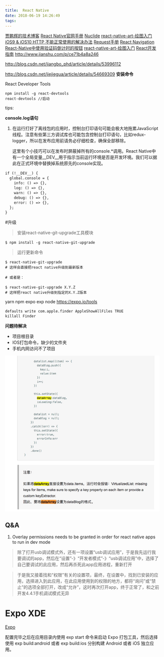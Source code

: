 ```yaml
---
title:  React Native
date: 2018-06-19 14:26:49
tags:
---
```



[贾鹏辉的技术博客](http://www.devio.org)
[React Native官网手册](http://facebook.github.io/react-native/docs/tutorial.html)
[Nuclide](https://nuclide.io/docs/quick-start/getting-started/)
[react-native-art-绘图入门](http://www.jianshu.com/p/8e6544ee647f)
[iOS9 & iOS10 HTTP 不能正常使用的解决办法](https://segmentfault.com/a/1190000002933776)
[Request手册](https://developer.mozilla.org/en-US/docs/Web/API/Request)
[React Navigation](https://reactnavigation.org/)
[React-Native中使用验证码倒计时的按钮](http://www.jianshu.com/p/51736baead49)
[react-native-art-绘图入门](http://www.jianshu.com/p/8e6544ee647f)
[React开发指南](https://www.jianshu.com/nb/6453420)
http://www.jianshu.com/p/ce71b4a8a246

http://blog.csdn.net/jiangbo_phd/article/details/53996112

http://blog.csdn.net/jiejiegua/article/details/54669309
**安装命令**

React Developer Tools

    npm install -g react-devtools
    react-devtools //启动
    
tips:

**console.log语句**

1. 在运行打好了离线包的应用时，控制台打印语句可能会极大地拖累JavaScript线程。注意有些第三方调试库也可能包含控制台打印语句，比如redux-logger，所以在发布应用前请务必仔细检查，确保全部移除。

    这里有个小技巧可以在发布时屏蔽掉所有的console.*调用。React Native中有一个全局变量__DEV__用于指示当前运行环境是否是开发环境。我们可以据此在正式环境中替换掉系统原先的console实现。

```
if (!__DEV__) {
  global.console = {
    info: () => {},
    log: () => {},
    warn: () => {},
    debug: () => {},
    error: () => {},
  };
}
```

#升级

>安装react-native-git-upgrade工具模块

    $ npm install -g react-native-git-upgrade

>运行更新命令


```
$ react-native-git-upgrade
# 这样会直接把react native升级到最新版本

# 或者是：

$ react-native-git-upgrade X.Y.Z
# 这样把react native升级到指定的X.Y.Z版本
```


yarn npm expo exp node
https://expo.io/tools

	defaults write com.apple.finder AppleShowAllFiles TRUE
	killall Finder



**问题待解决**

* 项目根目录
* IOS打包命令，缺少的文件夹
* 手机内网访问不了项目


![](media/15065008559748/15108009636868.jpg)


##  Q&A

1. Overlay permissions needs to be granted in order for react native apps to run in dev mode

> 除了打开usb调试模式外，还有一项设置“usb调试应用”，于是我先运行我要调试的app，然后在“设置”-》“开发者模式”-》“usb调试应用”中，选择了自己要调试的此应用，然后再杀死此app应用进程，重新打开

> 于是我又接着找和“权限”有关的设置项，最终，在设置中，找到已安装的应用，选择进入到此应用，在此应用使用到的权限的地方，都将“询问”或“禁止”的选项全部打开，改成“允许”，这时再次打开app，终于正常了，和之前开发4.4.1手机调试模式无异

# Expo XDE

[Expo](https://expo.io/)

配置完毕之后在应用目录内使用 exp start 命令来启动 Expo 打包工具，然后选择使用 exp build:android 或者 exp build:ios 分别构建 Android 或者 iOS 独立应用。


